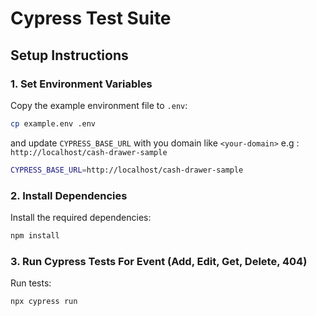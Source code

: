 # Cypress Test Suite

## Setup Instructions

### 1. Set Environment Variables

Copy the example environment file to `.env`:

```bash
cp example.env .env
```

and update `CYPRESS_BASE_URL` with you domain like `<your-domain>` e.g : `http://localhost/cash-drawer-sample`
```bash
CYPRESS_BASE_URL=http://localhost/cash-drawer-sample
```


### 2. Install Dependencies

Install the required dependencies:

```bash
npm install
```

### 3. Run Cypress Tests For Event (Add, Edit, Get, Delete, 404)

Run tests:

```bash
npx cypress run
```
